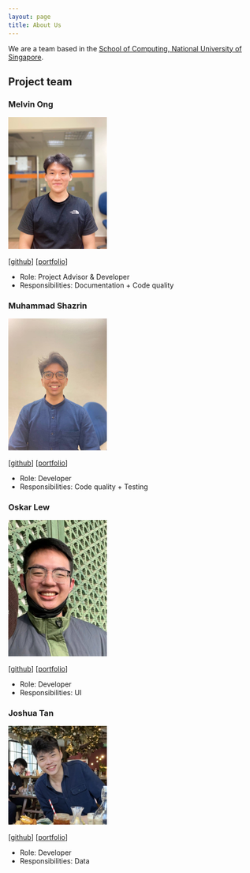 ```yaml
---
layout: page
title: About Us
---
```


We are a team based in the [School of Computing, National University of Singapore](http://www.comp.nus.edu.sg).

## Project team

### Melvin Ong

<img src="images/mehvin.png" width="200px">

[[github](https://github.com/mehvin)]
[[portfolio](team/mehvin.md)]

* Role: Project Advisor & Developer
* Responsibilities: Documentation + Code quality

### Muhammad Shazrin

<img src="images/shazxrin.png" width="200px">

[[github](http://github.com/shazxrin)]
[[portfolio](team/shazxrin.md)]

* Role: Developer
* Responsibilities: Code quality + Testing

### Oskar Lew

<img src="images/skeltons.png" width="200px">

[[github](http://github.com/skeltons)] 
[[portfolio](team/skeltons.md)]

* Role: Developer
* Responsibilities: UI

### Joshua Tan

<img src="images/joshua-tyh.png" width="200px">

[[github](https://github.com/joshua-tyh)]
[[portfolio](team/joshua-tyh.md)]

* Role: Developer
* Responsibilities: Data
